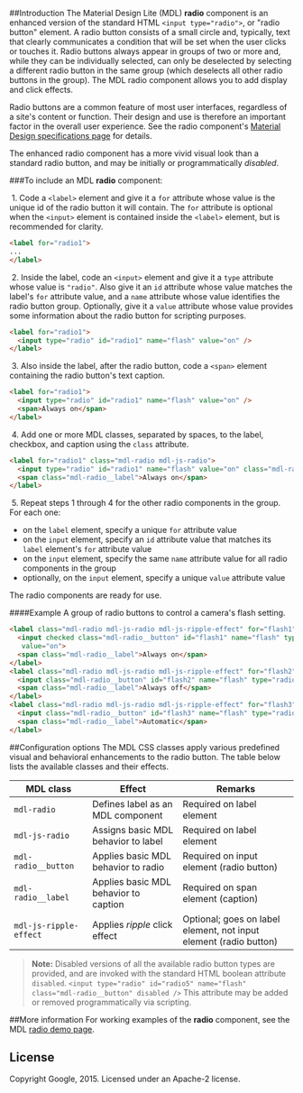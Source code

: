 ##Introduction
The Material Design Lite (MDL) **radio** component is an enhanced version of the standard HTML `<input type="radio">`, or "radio button" element. A radio button consists of a small circle and, typically, text that clearly communicates a condition that will be set when the user clicks or touches it. Radio buttons always appear in groups of two or more and, while they can be individually selected, can only be deselected by selecting a different radio button in the same group (which deselects all other radio buttons in the group). The MDL radio component allows you to add display and click effects.

Radio buttons are a common feature of most user interfaces, regardless of a site's content or function. Their design and use is therefore an important factor in the overall user experience. See the radio component's [Material Design specifications page](http://www.google.com/design/spec/components/switches.html) for details.

The enhanced radio component has a more vivid visual look than a standard radio button, and may be initially or programmatically *disabled*.

###To include an MDL **radio** component:

&nbsp;1. Code a `<label>` element and give it a `for` attribute whose value is the unique id of the radio button it will contain. The `for` attribute is optional when the `<input>` element is contained inside the `<label>` element, but is recommended for clarity.
```html
<label for="radio1">
...
</label>
```
&nbsp;2. Inside the label, code an `<input>` element and give it a `type` attribute whose value is `"radio"`. Also give it an `id` attribute whose value matches the label's `for` attribute value, and a `name` attribute whose value identifies the radio button group. Optionally, give it a `value` attribute whose value provides some information about the radio button for scripting purposes.
```html
<label for="radio1">
  <input type="radio" id="radio1" name="flash" value="on" />
</label>
```
&nbsp;3. Also inside the label, after the radio button, code a `<span>` element containing the radio button's text caption.
```html
<label for="radio1">
  <input type="radio" id="radio1" name="flash" value="on" />
  <span>Always on</span>
</label>
```
&nbsp;4. Add one or more MDL classes, separated by spaces, to the label, checkbox, and caption using the `class` attribute.
```html
<label for="radio1" class="mdl-radio mdl-js-radio">
  <input type="radio" id="radio1" name="flash" value="on" class="mdl-radio__button" />
  <span class="mdl-radio__label">Always on</span>
</label>
```
&nbsp;5. Repeat steps 1 through 4 for the other radio components in the group. For each one:
* on the `label` element, specify a unique `for` attribute value
* on the `input` element, specify an `id` attribute value that matches its `label` element's `for` attribute value
* on the `input` element, specify the same `name` attribute value for all radio components in the group
* optionally, on the `input` element, specify a unique `value` attribute value

The radio components are ready for use.

####Example
A group of radio buttons to control a camera's flash setting.
```html
<label class="mdl-radio mdl-js-radio mdl-js-ripple-effect" for="flash1">
  <input checked class="mdl-radio__button" id="flash1" name="flash" type="radio"
   value="on">
  <span class="mdl-radio__label">Always on</span>
</label>
<label class="mdl-radio mdl-js-radio mdl-js-ripple-effect" for="flash2">
  <input class="mdl-radio__button" id="flash2" name="flash" type="radio" value="off">
  <span class="mdl-radio__label">Always off</span>
</label>
<label class="mdl-radio mdl-js-radio mdl-js-ripple-effect" for="flash3">
  <input class="mdl-radio__button" id="flash3" name="flash" type="radio" value="auto">
  <span class="mdl-radio__label">Automatic</span>
</label>
```
##Configuration options
The MDL CSS classes apply various predefined visual and behavioral enhancements to the radio button. The table below lists the available classes and their effects.

| MDL class | Effect | Remarks |
|-----------|--------|---------|
| `mdl-radio` | Defines label as an MDL component | Required on label element|
| `mdl-js-radio` | Assigns basic MDL behavior to label | Required on label element |
| `mdl-radio__button` | Applies basic MDL behavior to radio | Required on input element (radio button) |
| `mdl-radio__label` | Applies basic MDL behavior to caption | Required on span element (caption) |
| `mdl-js-ripple-effect` | Applies *ripple* click effect | Optional; goes on label element, not input element (radio button) |

>**Note:** Disabled versions of all the available radio button types are provided, and are invoked with the standard HTML boolean attribute `disabled`. `<input type="radio" id="radio5" name="flash" class="mdl-radio__button" disabled />`
>This attribute may be added or removed programmatically via scripting.

##More information
For working examples of the **radio** component, see the MDL [radio demo page](https://github.com/MikeMitterer/dart-material-design-lite/tree/mdl/example/radio).

## License

Copyright Google, 2015. Licensed under an Apache-2 license.
